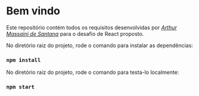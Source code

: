 # Bem vindo

Este repositório contém todos os requisitos desenvolvidas por _[Arthur Massaini de Santana](https://www.linkedin.com/in/arthur-massaini-de-santana-0b1b77150/)_ para o desafio de React proposto.

No diretório raiz do projeto, rode o comando para instalar as dependências:

### `npm install`

No diretório raiz do projeto, rode o comando para testa-lo localmente:

### `npm start`
